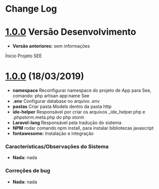 # Change Log

<a name="1.0.0"></a>
# [1.0.0](#) Versão Desenvolvimento 
* **Versão anteriores:** sem informações

<a name="1.0.0">Ínicio Projeto SEE</a>
# [1.0.0](#) (18/03/2019)
* **namespace** Reconfigurar namespace do projeto de App para See, comando: php artisan app:name See
* **.env** Configurar database no arquivo .env
* **pastas** Criar pasta Models dentro da pasta http
* **ide-helper** Responsável por criar os arquivos _ide_helper.php e .phpstorm.meta.php do php storm
* **Laravel-lang** Responsável pela tradução do sistema
* **NPM** rodar comando npm install, para instalar bibliotecas javascript
* **fontawesome:** Instalação e integração


### Características/Observações do Sistema

* **Nada:** nada

### Correções de bug

* **Nada:** nada
